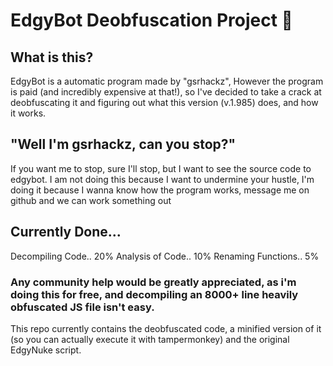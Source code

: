 # EdgyBot Deobfuscation Project 🚀

## What is this? 
EdgyBot is a automatic program made by "gsrhackz", However the program is paid (and incredibly expensive at that!), so I've decided to take a crack at deobfuscating it and figuring out what this version (v.1.985) does, and how it works.

## "Well I'm gsrhackz, can you stop?"
If you want me to stop, sure I'll stop, but I want to see the source code to edgybot. I am not doing this because I want to undermine your hustle, I'm doing it because I wanna know how the program works, message me on github and we can work something out

## Currently Done...

Decompiling Code.. 20%
Analysis of Code.. 10%
Renaming Functions.. 5%

### Any community help would be greatly appreciated, as i'm doing this for free, and decompiling an 8000+ line heavily obfuscated JS file isn't easy.

This repo currently contains the deobfuscated code, a minified version of it (so you can actually execute it with tampermonkey) and the original EdgyNuke script.